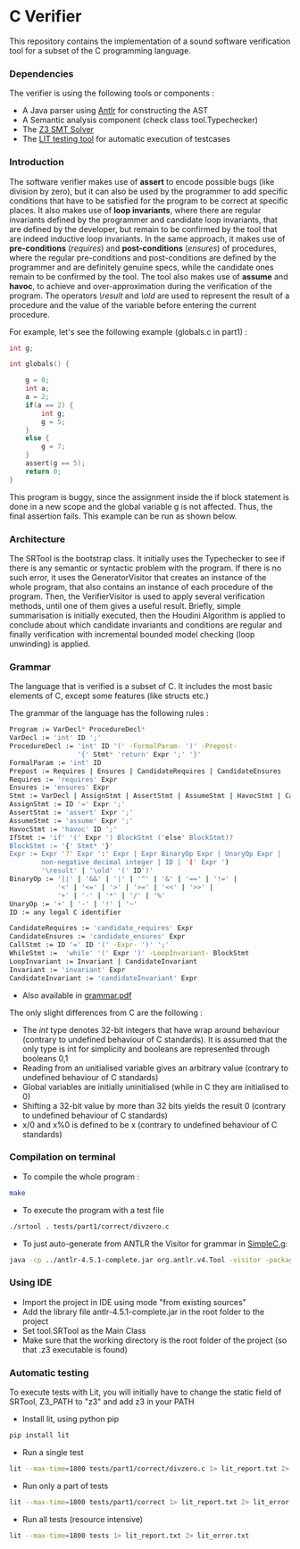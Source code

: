 # C Verifier

This repository contains the implementation of a sound software verification tool for a subset of the C programming language.

### Dependencies

The verifier is using the following tools or components :
- A Java parser using [Antlr](http://www.antlr.org/) for constructing the AST
- A Semantic analysis component (check class tool.Typechecker)
- The [Z3 SMT Solver](https://github.com/z3prover/z3/wiki)
- The [LIT testing tool](https://pypi.python.org/pypi/lit) for automatic execution of testcases

### Introduction

The software verifier makes use of **assert** to encode possible bugs (like division by zero), but it can also be used by the programmer to add specific conditions that have to be satisfied for the program to be correct at specific places.
It also makes use of **loop invariants**, where there are regular invariants defined by the programmer and candidate loop invariants, that are defined by the developer, but remain to be confirmed by the tool that are indeed inductive loop invariants.
In the same approach, it makes use of **pre-conditions** (*requires*) and **post-conditions** (*ensures*) of procedures, where the regular pre-conditions and post-conditions are defined by the programmer and are definitely genuine specs, while the candidate ones remain to be confirmed by the tool.
The tool also makes use of **assume** and **havoc**, to achieve and over-approximation during the verification of the program. The operators *\result* and *\old* are used to represent the result of a procedure and the value of the variable before entering the current procedure.

For example, let's see the following example (globals.c in part1) :
```c
int g;

int globals() {

	g = 0;
	int a;
	a = 2;
	if(a == 2) {
		int g;
		g = 5;
	}
	else {
		g = 7;
	}
	assert(g == 5);
	return 0;
}
```
This program is buggy, since the assignment inside the if block statement is done in a new scope and the global variable g is not affected. Thus, the final assertion fails. This example can be run as shown below.

### Architecture

The SRTool is the bootstrap class. It initially uses the Typechecker to see if there is any semantic or syntactic problem with the program. If there is no such error, it uses the GeneratorVisitor that creates an instance of the whole program, that also contains an instance of each procedure of the program. Then, the VerifierVisitor is used to apply several verification methods, until one of them gives a useful result. Briefly, simple summarisation is initially executed, then the Houdini Algorithm is applied to conclude about which candidate invariants and conditions are regular and finally verification with incremental bounded model checking (loop unwinding) is applied.

### Grammar
The language that is verified is a subset of C. It includes the most basic elements of C, except some features (like structs etc.)

The grammar of the language has the following rules :
```sh
Program := VarDecl* ProcedureDecl*
VarDecl := 'int' ID ';'
ProcedureDecl := 'int' ID '(' -FormalParam- ')' -Prepost-
                 '{' Stmt* 'return' Expr ';' '}'
FormalParam := 'int' ID
Prepost := Requires | Ensures | CandidateRequires | CandidateEnsures
Requires := 'requires' Expr
Ensures := 'ensures' Expr
Stmt := VarDecl | AssignStmt | AssertStmt | AssumeStmt | HavocStmt | CallStmt | IfStmt | WhileStmt | BlockStmt
AssignStmt := ID '=' Expr ';'
AssertStmt := 'assert' Expr ';'
AssumeStmt := 'assume' Expr ';'
HavocStmt := 'havoc' ID ';'
IfStmt := 'if' '(' Expr ') BlockStmt ('else' BlockStmt)?
BlockStmt := '{' Stmt* '}'
Expr := Expr '?' Expr ':' Expr | Expr BinaryOp Expr | UnaryOp Expr | 
        non-negative decimal integer | ID | '(' Expr ')
        '\result' | '\old' '(' ID')'
BinaryOp := '||' | '&&' | '|' | '^' | '&' | '==' | '!=' |
            '<' | '<=' | '>' | '>=' | '<<' | '>>' |
            '+' | '-' | '*' | '/' | '%'
UnaryOp := '+' | '-' | '!' | '~'
ID := any legal C identifier

CandidateRequires := 'candidate_requires' Expr
CandidateEnsures := 'candidate_ensures' Expr
CallStmt := ID '=' ID '(' -Expr- ')' ';'
WhileStmt :=  'while' '(' Expr ')' -LoopInvariant- BlockStmt
LoopInvariant := Invariant | CandidateInvariant
Invariant := 'invariant' Expr
CandidateInvariant := 'candidateInvariant' Expr
```

* Also available in [grammar.pdf](https://github.com/dimosr7/c_verifier/blob/master/grammar.pdf)

The only slight differences from C are the following :
- The *int* type denotes 32-bit integers that have wrap around behaviour (contrary to undefined behaviour of C standards). It is assumed that the only type is int for simplicity and booleans are represented through booleans 0,1
- Reading from an unitialised variable gives an arbitrary value (contrary to undefined behaviour of C standards)
- Global variables are initially uninitialised (while in C they are initialised to 0)
- Shifting a 32-bit value by more than 32 bits yields the result 0 (contrary to undefined behaviour of C standards)
- x/0 and x%0 is defined to be x (contrary to undefined behaviour of C standards) 

### Compilation on terminal

- To compile the whole program :
```sh
make
```

- To execute the program with a test file
```sh
./srtool . tests/part1/correct/divzero.c
```

- To just auto-generate from ANTLR the Visitor for grammar in [SimpleC.g](https://github.com/dimosr7/c_verifier/blob/master/parser/SimpleC.g):
```sh
java -cp ../antlr-4.5.1-complete.jar org.antlr.v4.Tool -visitor -package parser SimpleC.g
```

### Using IDE

- Import the project in IDE using mode "from existing sources"
- Add the library file antlr-4.5.1-complete.jar in the root folder to the project
- Set tool.SRTool as the Main Class
- Make sure that the working directory is the root folder of the project (so that .z3 executable is found)

### Automatic testing

To execute tests with Lit, you will initially have to change the static field of SRTool, Z3_PATH to "z3" and add z3 in your PATH

- Install lit, using python pip
```sh
pip install lit
```

- Run a single test
```sh
lit --max-time=1800 tests/part1/correct/divzero.c 1> lit_report.txt 2> lit_error.txt
```

- Run only a part of tests
```sh
lit --max-time=1800 tests/part1/correct 1> lit_report.txt 2> lit_error.txt
```

- Run all tests (resource intensive)
```sh
lit --max-time=1800 tests 1> lit_report.txt 2> lit_error.txt
```